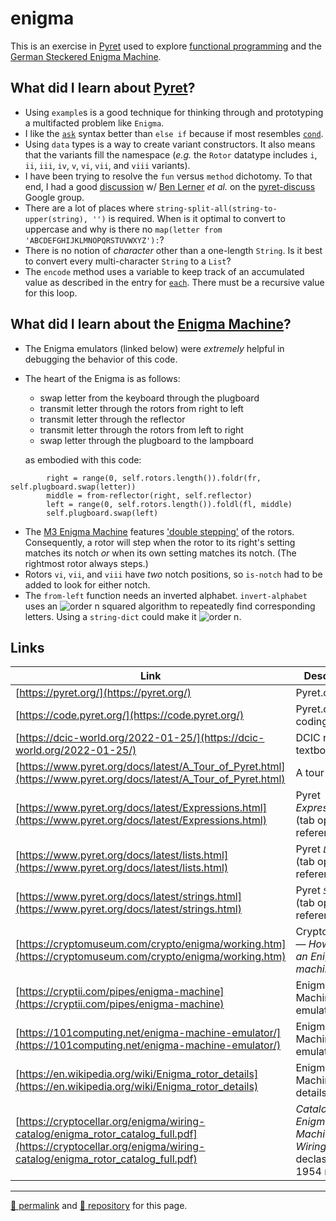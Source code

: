 # enigma

This is an exercise in [Pyret](http://pyret.org/) used to explore [functional programming](https://dcic-world.org/2022-01-25/) and the [German Steckered Enigma Machine](https://www.cryptomuseum.com/crypto/enigma/working.htm).

## What did I learn about [Pyret](http://pyret.org/)?

- Using `example`s is a good technique for thinking through and prototyping a multifacted problem like `Enigma`.
- I like the [`ask`](https://www.pyret.org/docs/latest/Expressions.html#%28part._s~3aask-expr%29) syntax better than `else if` because if most resembles [`cond`](https://docs.racket-lang.org/reference/if.html).
- Using `data` types is a way to create variant constructors. It also means that the variants fill the namespace (*e.g.* the `Rotor` datatype includes `i`, `ii`, `iii`, `iv`, `v`, `vi`, `vii`, and `viii` variants).
- I have been trying to resolve the `fun` versus `method` dichotomy. To that end, I had a good [discussion](https://groups.google.com/g/pyret-discuss/c/lmnJX0VWPZU) w/ [Ben Lerner](https://www.ccs.neu.edu/home/blerner/) *et al.* on the [pyret-discuss](https://groups.google.com/g/pyret-discuss/) Google group.
- There are a lot of places where `string-split-all(string-to-upper(string), '')` is required. When is it optimal to convert to uppercase and why is there no `map(letter from 'ABCDEFGHIJKLMNOPQRSTUVWXYZ'):`?
- There is no notion of *character* other than a one-length `String`. Is it best to convert every multi-character `String` to a `List`?
- The `encode` method uses a variable to keep track of an accumulated value as described in the entry for [`each`](https://www.pyret.org/docs/latest/lists.html#%28idx._%28gentag._264%29%29). There must be a recursive value for this loop.

## What did I learn about the [Enigma Machine](https://www.cryptomuseum.com/crypto/enigma/)?

- The Enigma emulators (linked below) were *extremely* helpful in debugging the behavior of this code.
- The heart of the Enigma is as follows:
  - swap letter from the keyboard through the plugboard
  - transmit letter through the rotors from right to left
  - transmit letter through the reflector
  - transmit letter through the rotors from left to right
  - swap letter through the plugboard to the lampboard

  as embodied with this code:

```Pyret
        right = range(0, self.rotors.length()).foldr(fr, self.plugboard.swap(letter))
        middle = from-reflector(right, self.reflector)
        left = range(0, self.rotors.length()).foldl(fl, middle)
        self.plugboard.swap(left)
```  

- The [M3 Enigma Machine](https://www.cryptomuseum.com/crypto/enigma/m3/) features ['double stepping'](https://www.cryptomuseum.com/people/hamer/files/double_stepping.pdf) of the rotors. Consequently, a rotor will step when the rotor to its right's setting matches its notch *or* when its own setting matches its notch. (The rightmost rotor always steps.)
- Rotors `vi`, `vii`, and `viii` have *two* notch positions, so `is-notch` had to be added to look for either notch.
- The `from-left` function needs an inverted alphabet. `invert-alphabet` uses an ![order n squared](https://latex.codecogs.com/png.latex?\dpi{100}\mathcal{O}\left(n^{2}\right)) algorithm to repeatedly find corresponding letters. Using a `string-dict` could make it ![order n](https://latex.codecogs.com/png.latex?\dpi{100}\mathcal{O}\left(n\right)).

## Links

| Link | Description |
| --- | --- |
| [https://pyret.org/](https://pyret.org/) | Pyret.org |
| [https://code.pyret.org/](https://code.pyret.org/) | Pyret.org coding IDE |
| [https://dcic-world.org/2022-01-25/](https://dcic-world.org/2022-01-25/) | DCIC reference textbook |
| [https://www.pyret.org/docs/latest/A_Tour_of_Pyret.html](https://www.pyret.org/docs/latest/A_Tour_of_Pyret.html) | A tour of Pyret |
| [https://www.pyret.org/docs/latest/Expressions.html](https://www.pyret.org/docs/latest/Expressions.html) | Pyret *Expressions* (tab open for reference) |
| [https://www.pyret.org/docs/latest/lists.html](https://www.pyret.org/docs/latest/lists.html) | Pyret *`List`s* (tab open for reference) |
| [https://www.pyret.org/docs/latest/strings.html](https://www.pyret.org/docs/latest/strings.html) | Pyret *`String`s* (tab open for reference) |
| [https://cryptomuseum.com/crypto/enigma/working.htm](https://cryptomuseum.com/crypto/enigma/working.htm) | CryptoMuseum &mdash; *How does an Enigma machine work?* | 
| [https://cryptii.com/pipes/enigma-machine](https://cryptii.com/pipes/enigma-machine) | Enigma Machine emulator |
| [https://101computing.net/enigma-machine-emulator/](https://101computing.net/enigma-machine-emulator/) | Enigma Machine emulator |
| [https://en.wikipedia.org/wiki/Enigma_rotor_details](https://en.wikipedia.org/wiki/Enigma_rotor_details) | Enigma Machine rotor details |
| [https://cryptocellar.org/enigma/wiring-catalog/enigma_rotor_catalog_full.pdf](https://cryptocellar.org/enigma/wiring-catalog/enigma_rotor_catalog_full.pdf) | *Catalog of Enigma Cipher Machine Wirings* &mdash; declassified 1954 report |

<hr>

[&#128279; permalink](https://psb-david-petty.github.io/enigma) and [&#128297; repository](https://github.com/psb-david-petty/enigma) for this page.
